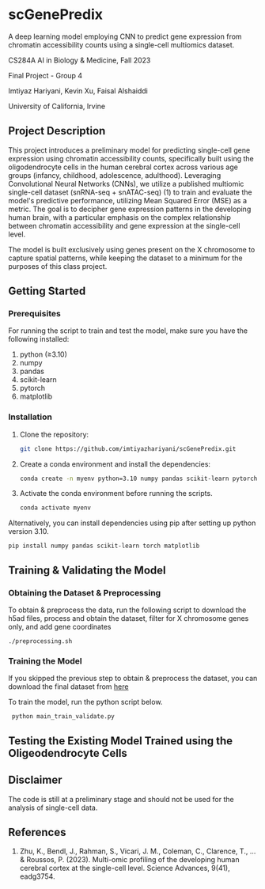 # scGenePredix
A deep learning model employing CNN to predict gene expression from chromatin accessibility counts using a single-cell multiomics dataset.

CS284A AI in Biology & Medicine, Fall 2023

Final Project - Group 4

Imtiyaz Hariyani, Kevin Xu, Faisal Alshaiddi

University of California, Irvine

## **Project Description**
This project introduces a preliminary model for predicting single-cell gene expression using chromatin accessibility counts, specifically built using the oligodendrocyte cells in the human cerebral cortex across various age groups (infancy, childhood, adolescence, adulthood). Leveraging Convolutional Neural Networks (CNNs), we utilize a published multiomic single-cell dataset (snRNA-seq + snATAC-seq) (1) to train and evaluate the model's predictive performance, utilizing Mean Squared Error (MSE) as a metric. The goal is to decipher gene expression patterns in the developing human brain, with a particular emphasis on the complex relationship between chromatin accessibility and gene expression at the single-cell level.

The model is built exclusively using genes present on the X chromosome to capture spatial patterns, while keeping the dataset to a minimum for the purposes of this class project.

## **Getting Started**

### Prerequisites
For running the script to train and test the model, make sure you have the following installed:

1. python (≥3.10)
2. numpy
3. pandas
4. scikit-learn
5. pytorch
6. matplotlib

### Installation
1. Clone the repository:
   ```sh
   git clone https://github.com/imtiyazhariyani/scGenePredix.git

2. Create a conda environment and install the dependencies:
   ```sh
   conda create -n myenv python=3.10 numpy pandas scikit-learn pytorch matplotlib

3. Activate the conda environment before running the scripts.
   ```sh
   conda activate myenv

Alternatively, you can install dependencies using pip after setting up python version 3.10.    
  
    pip install numpy pandas scikit-learn torch matplotlib

## **Training & Validating the Model**

### Obtaining the Dataset & Preprocessing
To obtain & preprocess the data, run the following script to download the h5ad files, process and obtain the dataset, filter for X chromosome genes only, and add gene coordinates
    
    ./preprocessing.sh

### Training the Model 
If you skipped the previous step to obtain & preprocess the dataset, you can download the final dataset from [here](https://drive.google.com/file/d/1fUkNrLLetrGrObsPIWYBIuZVvR0BfCzH/view?usp=sharing) 

To train the model, run the python script below.

     python main_train_validate.py

## **Testing the Existing Model Trained using the Oligeodendrocyte Cells**

## **Disclaimer**
The code is still at a preliminary stage and should not be used for the analysis of single-cell data.

## **References**
1. Zhu, K., Bendl, J., Rahman, S., Vicari, J. M., Coleman, C., Clarence, T., ... & Roussos, P. (2023). Multi-omic profiling of the developing human cerebral cortex at the single-cell level. Science Advances, 9(41), eadg3754.


